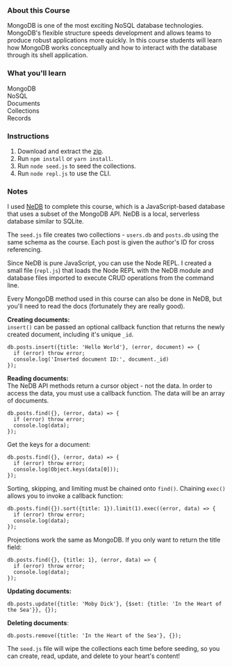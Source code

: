 ### About this Course
MongoDB is one of the most exciting NoSQL database technologies. MongoDB's flexible structure speeds development and allows teams to produce robust applications more quickly. In this course students will learn how MongoDB works conceptually and how to interact with the database through its shell application.  

### What you'll learn
MongoDB  
NoSQL  
Documents  
Collections  
Records  

### Instructions
1.  Download and extract the [zip](https://raw.githubusercontent.com/adamelliotfields/treehouse-db/master/mongo-basics/mongo-basics.zip).
2.  Run `npm install` or `yarn install`.
3.  Run `node seed.js` to seed the collections.
4.  Run `node repl.js` to use the CLI.

### Notes
I used [NeDB](https://github.com/louischatriot/nedb) to complete this course, which is a JavaScript-based database that uses a subset of the MongoDB API. NeDB is a local, serverless database similar to SQLite.  

The `seed.js` file creates two collections - `users.db` and `posts.db` using the same schema as the course. Each post is given the author's ID for cross referencing.  

Since NeDB is pure JavaScript, you can use the Node REPL. I created a small file (`repl.js`) that loads the Node REPL with the NeDB module and database files imported to execute CRUD operations from the command line.  

Every MongoDB method used in this course can also be done in NeDB, but you'll need to read the docs (fortunately they are really good).  

**Creating documents:**  
`insert()` can be passed an optional callback function that returns the newly created document, including it's unique `_id`.  
```
db.posts.insert({title: 'Hello World'}, (error, document) => {
  if (error) throw error;
  console.log('Inserted document ID:', document._id)
});
```

**Reading documents:**  
The NeDB API methods return a cursor object - not the data. In order to access the data, you must use a callback function. The data will be an array of documents.  
```
db.posts.find({}, (error, data) => {
  if (error) throw error;
  console.log(data);
});
```

Get the keys for a document:  
```
db.posts.find({}, (error, data) => {
  if (error) throw error;
  console.log(Object.keys(data[0]));
});
```

Sorting, skipping, and limiting must be chained onto `find()`. Chaining `exec()` allows you to invoke a callback function:  
```
db.posts.find({}).sort({title: 1}).limit(1).exec((error, data) => {
  if (error) throw error;
  console.log(data);
});
```

Projections work the same as MongoDB. If you only want to return the title field:  
```
db.posts.find({}, {title: 1}, (error, data) => {
  if (error) throw error;
  console.log(data);
});
```

**Updating documents:**  
```
db.posts.update({title: 'Moby Dick'}, {$set: {title: 'In the Heart of the Sea'}}, {});
```

**Deleting documents**:  
```
db.posts.remove({title: 'In the Heart of the Sea'}, {});
```

The `seed.js` file will wipe the collections each time before seeding, so you can create, read, update, and delete to your heart's content!
